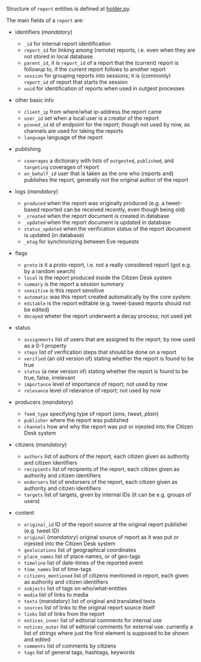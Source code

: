 
Structure of `report` entities is defined at [holder.py](https://github.com/sourcefabric-innovation/citizendesk-core/blob/master/src/citizendesk/common/holder.py).

The main fields of a `report` are:

+ identifiers (_mandatory_)
  + `_id` for internal report identification
  + `report_id` for linking among (remote) reports, i.e. even when they are not stored in local database
  + `parent_id`, it is `report_id` of a report that the (current) report is followup to, if the current report follows to another report
  + `session` for grouping reports into sessions; it is (commonly) `report_id` of report that starts the session
  + `uuid` for identification of reports when used in outgest processes

+ other basic info
  + `client_ip` from where/what ip-address the report came
  + `user_id` set when a local user is a creator of the report
  + `pinned_id` id of endpoint for the report; though not used by now, as channels are used for taking the reports
  + `language` language of the report

+ publishing
  + `coverages` a dictionary with lists of `outgested`, `published`, and `targeting` coverages of report
  + `on_behalf_id` user that is taken as the one who (reports and) publishes the report, generally not the original author of the report

+ logs (_mandatory_)
  + `produced` when the report was originally produced (e.g. a tweet-based reported can be received recently, even though being old)
  + `_created` when the report document is created in database
  + `_updated` when the report document is updated in database
  + `status_updated` when the verification status of the report document is updated (in database)
  + `_etag` for synchronizing between Eve requests

+ flags
  + `proto` is it a proto-report, i.e. not a really considered report (got e.g. by a random search)
  + `local` is the report produced inside the Citizen Desk system
  + `summary` is the report a session summary
  + `sensitive` is this report sensitive
  + `automatic` was this report created automatically by the core system
  + `editable` is the report editable (e.g. tweet-based reports should not be edited)
  + `decayed` wheter the report underwent a decay process; not used yet

+ status
  + `assignments` list of users that are assigned to the report; by now used as a 0-1 property
  + `steps` list of verification steps that should be done on a report
  + `verified` (an old version of) stating whether the report is found to be true
  + `status` (a new version of) stating whether the report is found to be true, false, irrelevant
  + `importance` level of importance of report; not used by now
  + `relevance` level of relevance of report; not used by now

+ producers (_mandatory_)
  + `feed_type` specifying type of report (_sms_, _tweet_, _plain_)
  + `publisher` where the report was published
  + `channels` how and why the report was put or injested into the Citizen Desk system

+ citizens (_mandatory_)
  + `authors` list of authors of the report, each citizen given as authority and citizen identifiers
  + `recipients` list of recipients of the report, each citizen given as authority and citizen identifiers
  + `endorsers` list of endorsers of the report, each citizen given as authority and citizen identifiers
  + `targets` list of targets, given by internal IDs (it can be e.g. groups of users)

+ content
  + `original_id` ID of the report source at the original report publisher (e.g. tweet ID)
  + `original` (_mandatory_) original source of report as it was put or injested into the Citizen Desk system
  + `geolocations` list of geographical coordinates
  + `place_names` list of place names, or of geo-tags
  + `timeline` list of date-times of the reported event
  + `time_names` list of time-tags
  + `citizens_mentioned` list of citizens mentioned in report, each given as authority and citizen identifiers
  + `subjects` list of tags on who/what-entities
  + `media` list of links to media
  + `texts` (_mandatory_) list of original and translated texts
  + `sources` list of links to the original report source itself
  + `links` list of links from the report
  + `notices_inner` list of editorial comments for internal use
  + `notices_outer` list of editorial comments for external use. currently a list of strings where just the first element is supposed to be shown and edited
  + `comments` list of comments by citizens
  + `tags` list of general tags, hashtags, keywords

